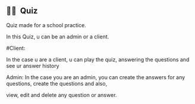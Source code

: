 ## 🧠📝 &nbsp;Quiz

  Quiz made for a school practice. 

  In this Quiz, u can be an admin or a client.

  #Client: 
  
  In the case u are a client, u can play the quiz, answering the questions and see ur answer history

  Admin: In the case you are an admin, you can create the answers for any questions, create the questions and also,
  
  view, edit and delete any question or answer.
